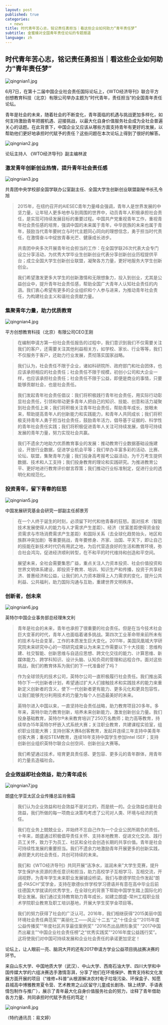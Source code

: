 ```yaml
---
layout: post
published: true
categories:
  - news
title: 时代青年苦心志，铭记责任勇担当｜看这些企业如何助力“青年责任梦”
subtitle: 金蜜蜂对全国青年责任论坛的专题报道
language: zh
---
```

## 时代青年苦心志，铭记责任勇担当｜看这些企业如何助力“青年责任梦”

![qingnian1.jpg]({{site.baseurl}}/image/qingnian1.jpg)

6月7日，在第十二届中国企业社会责任国际论坛上，《WTO经济导刊》联合平方创想教育科技（北京）有限公司举办主题为“时代青年，责任担当”的全国青年责任论坛。

青年是社会的未来，随着社会的不断变化，青年面临的机遇与挑战更加多样化，如何支持激励青年把握机遇、迎接挑战，以最大化自身价值服务社会成为全社会普遍关心的话题。在此背景下，中国企业又应该从哪些方面支持青年有更好的发展，以帮助他们更好地承担时代赋予的责任？这些问题在本次论坛上得到了很好的解答。

![qingnian2.jpg]({{site.baseurl}}/image/qingnian2.jpg)

论坛主持人 《WTO经济导刊》副主编林波

### 激发青年创新创业热情，提升青年社会责任感

![qingnian3.jpg]({{site.baseurl}}/image/qingnian3.jpg)

共青团中央学校部全国学联办公室副主任、全国大学生创新创业联盟副秘书长孔令旭

>2015年，在纽约召开的AIESEC青年力量峰会强调，青年人是世界发展的中坚力量，让年轻人更多地参与到周围的世界中，动员青年人积极承担社会责任，是实现可持续发展目标的重要过程。中国共产党重视青年工作，重视青年社会责任感的培育，强调中国的未来属于青年，中华民族的未来也属于青年，鼓励当代青年要树立与时代主题同心同向的理想信念，勇于担当时代责任，在激情奋斗中绽放青春光芒、健康成长进步。
>
>共青团中央多次开展青年社会担当的工作：在全国学联26次代表大会专门设立分享活动，为优秀大学毕业生创新创业代表分享创新创业历程提供平台；成立全国大学生创新创业联盟，凝聚各方力量，更好地服务大学生创新创业。
>
>我们希望激发更多大学生的创新激情和无限想象力，投入到创业，尤其是公益创业中，提升青年社会责任感，帮助全国广大青年人认知社会责任的内涵。我们衷心希望有更多的企业组织和个人参与进来，为推动青年社会责任，为构建社会主义和谐社会贡献力量。

### 集聚青年力量，助力优质教育

![qingnian4.jpg]({{site.baseurl}}/image/qingnian4.jpg)

平方创想教育科技（北京）有限公司CEO王刚

>在编制申请方第一份社会责任报告的过程中，我们意识到我们不仅需要关注我们的客户，还需要关注其他利益相关方，如学校、家长、行业等等，我们不仅服务于客户，还助力行业发展，贯彻落实国家战略。

>我们认为，社会责任不限于企业，诸如科研院所、政府部门和社会团体，也应该承担相应的社会责任；社会责任不限于规模，初创小公司和大企业一样，也应该承担社会责任；社会责任不限于公益，即便是商业的事情，只要能够贡献社会，也是社会责任。

>我们发起青年社会责任倡议：我们将积极践行青年社会责任，用实际行动彰显社会责任，引领和带动更多青年人把自己的知识、技能、创意和活力凝聚到社会责任上来；我们将积极关注青年社会责任，帮助青年成长，放眼未来，帮助提高青年人的创新能力和实践能力，和青年人共同成长；我们将积极支持青年人勇于担当社会责任，鼓励青年活力，倡导基于证据的、科学性的青年社会责任实践；我们将积极促进青年人关注可持续发展，倡导可持续发展的青年力量，努力实现社会共赢。

>我们不遗余力地助力优质教育事业的发展：推动教育行业数据基础设施建设，开放行业数据，促进学业机会平等；我们举办丰富多彩的活动、比赛、论坛、联盟，集聚青年力量；我们投身高考报考公益活动，为千万考生提供数据、技术和人工支持；我们投身教育的理论和实践研究。为推进教育公平、更好地进行教育评价献言荐策；我们推动行业标准制定，促进行业的透明化和规范化。

### 投资青年，留下青春的狂怒

![qingnian5.jpg]({{site.baseurl}}/image/qingnian5.jpg)

中国发展研究基金会研究一部副主任郝景芳

>在一个人终于诞生的时刻，必须留下时代和他青春的狂怒。面对技术（智能技术发展使得人的能力与人才需求产生差距）、经济（贫富差距使得资金投资需求与市场消费需求产生差距）和国际关系（去全球化趋势抬头，地区和族群冲突加剧）等重要挑战，青年要修身、齐家、治国、平天下，即让自己的技能在新技术时代仍有用武之地，为后代营造良好的生活和教育环境，弥合社会鸿沟，促进经济顺利转型，在不和平的时代维持和创造和平空间。

>展望未来，全社会需要集思广益，重点关注人力资本投资、社会价值投资和世界文明体系建设，即投资于教育、培训、知识生产和传播，投资于共享经济、普惠经济和公益，让我们的人力资本跟得上人力需求的变化，提升公共利益、公共福利，助力国际沟通与互助，重建世界文明秩序。

### 创新者，创未来
![qingnian6.jpg]({{site.baseurl}}/image/qingnian6.jpg)

英特尔中国企业事务部总经理朱文利

>青年是社会的未来，青年也承担了很重要的社会责任。但是在当今技术社会巨大变革的时代，青年人也面临着诸多挑战。第四次工业革命带来前所未有的技术与社会变革，工作的本质发生巨大变化。2011年，美国凤凰城大学研究院未来研究中心的一项研究成果认为未来工作需要以下十大技能：思维构建、社交智能、创新思维与自适应思想、跨文化交往的能力、计算思维、新媒体能力、跨学科知识、设计头脑、认知负荷的管理和远程合作。面对这些挑战，我们的教育体系为我们的下一代准备好了吗？

>作为全球领先的技术公司，英特尔公司一直积极履行社会责任。我们推出英特尔下一代创新者计划，希望通过扩大人们接触技术和实践技术的能力来重新定义创新者的含义，使下一代创新者更有能力、更多元化和更具包容性，让我们能够充分利用技术的力量为每个人创造最美好的未来。

>英特尔进入中国以来，一直坚持社会责任战略，助力教育项目20多年。多年来，英特尔助力教育创新，培养未来创新能力，激发创新创业力量。我们投身基础教育，英特尔®未来教育培训了250万名教师；助力高等教育，持续举办15年英特尔杯嵌入式系统大赛；关注职业教育，共建课程实验室，组织职业技能大赛；支持创客大赛&创客教育，发起并连续三年支持中美青年创客大赛；重视STEM教育，连续18年支持中国学生参加Intel ISEF；支持创新创业组织英特尔联合众创空间、创新创业大赛等。

>我们希望通过技术，培育更具责任感、更包容、更多元的青年群体，用青年的力量去造福社会。

### 企业效益即社会效益，助力青年成长

![qingnian7.jpg]({{site.baseurl}}/image/qingnian7.jpg)

朗盛化学亚太区企业传播总监肖傲霜

>我们认为企业效益和社会效益不是对立的，而是统一的。企业效益也是社会效益，我们所做的每一项商业决策均考虑了公司对人类、环境与经济的责任。

>我们在业务上兢兢业业，并始终不忘自己作为一个企业公民所肩负的责任。十年来，朗盛通过积极倡导责任关怀、支持本地教育、促进文化交流、践行员工关怀，致力于为员工、社区和全社会创造长期的共享价值。青年是社会可持续性发展的重要担当。我们不遗余力地激励青年开展更多的创新实践，承担更大的社会责任，共创可持续的未来。

>我们和《WTO经济导刊》共同开展“洁净水，滋润未来”大学生竞赛，提升学生保护水资源的责任意识和担当，助力高校学子互相学习、互相交流，开阔视野，为青年学生未来职业发展铺设桥梁。我们与歌德学院合作发起“朗盛-PASCH”奖学金，支持在歌德伙伴学校学习德语并有意在高中毕业后前往德国大学就读的优秀学生，在全球化的背景下帮助中国学生踏上国际化的职业发展。我们通过支持教育助力青年成长，如建立朗盛-常州工程职业技术学院职业教育及职工培训基地，开展大学生奖学金项目等。

>我们的努力获得了社会的广泛认可。2016年，我们相继获得“2015美丽中国环境社会责任典范奖”“美丽化工——风云‘十二五’”之“十佳企业”“2015年度公益传播奖”“年度社区共享最佳案例奖” “2016杰出品牌形象奖” “2017中国杰出雇主”“中国企业社会责任榜”之“优秀实践奖”“2016年度公益践行奖”。这将使我们对中国可持续发展和企业社会责任的承诺更加坚定！

论坛上，让人眼前一亮、脑洞大开的还有2017申请方学业公益项目挑战赛决赛的环节。

来自山东大学、中国地质大学（武汉）、中山大学、西南石油大学、四川大学和中国传媒大学的六组决赛选手激情澎湃，分享了他们在环境保护、教育支持和文化发展方面开展的项目（“维修+科普”从根源解决农村电子垃圾污染、环保盒子、知愿县城高中博雅教育夏令营、艺术教育之山区留守儿童成长剧场、锦上绣梦、手语表情包制作与推广），展示了青年最大化自身价值服务社会的努力，诠释了青年借助各方力量、共同承担时代赋予责任的笃定！

![qingnian8.jpg]({{site.baseurl}}/image/qingnian8.jpg)

（特约通讯员：易文婷）
